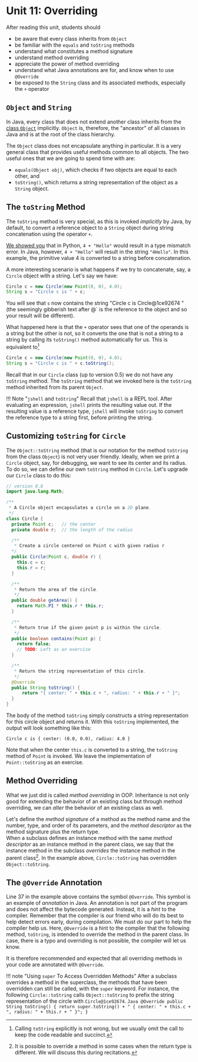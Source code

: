 # Unit 11: Overriding

After reading this unit, students should

- be aware that every class inherits from `Object`
- be familiar with the `equals` and `toString` methods
- understand what constitutes a method signature
- understand method overriding
- appreciate the power of method overriding
- understand what Java annotations are for, and know when to use `@Override`
- be exposed to the `String` class and its associated methods, especially the `+` operator

## `Object` and `String`

In Java, every class that does not extend another class inherits from the [class `Object`](https://docs.oracle.com/en/java/javase/11/docs/api/java.base/java/lang/Object.html) implicitly.  `Object` is, therefore, the "ancestor" of all classes in Java and is at the root of the class hierarchy.

The `Object` class does not encapsulate anything in particular.  It is a very general class that provides useful methods common to all objects.  The two useful ones that we are going to spend time with are:

- `equals(Object obj)`, which checks if two objects are equal to each other, and
- `toString()`, which returns a string representation of the object as a `String` object.

## The `toString` Method

The `toString` method is very special, as this is invoked _implicitly_ by Java, by default, to convert a reference object to a `String` object during string concatenation using the operator `+`.

[We showed you](02-type.md) that in Python, `4 + "Hello"` would result in a type mismatch error.  In Java, however, `4 + "Hello"` will result in the string `"4Hello"`.  In this example, the primitive value 4 is converted to a string before concatenation.

A more interesting scenario is what happens if we try to concatenate, say, a `Circle` object with a string.  Let's say we have:
```Java
Circle c = new Circle(new Point(0, 0), 4.0);
String s = "Circle c is " + c;
```

You will see that `s` now contains the string "Circle c is Circle@1ce92674 " (the seemingly gibberish text after @` is the reference to the object and so your result will be different).

What happened here is that the `+` operator sees that one of the operands is a string but the other is not, so it converts the one that is not a string to a string by calling its `toString()` method automatically for us.  This is equivalent to[^1]
```Java
Circle c = new Circle(new Point(0, 0), 4.0);
String s = "Circle c is " + c.toString();
```

[^1]: Calling `toString` explicitly is not wrong, but we usually omit the call to keep the code readable and succinct.

Recall that in our `Circle` class (up to version 0.5) we do not have any `toString` method.  The `toString` method that we invoked here is the `toString` method inherited from its parent `Object`.

!!! Note "`jshell` and `toString`"
    Recall that `jshell` is a REPL tool.  After evaluating an expression, `jshell` prints the resulting value out.  If the resulting value is a reference type, `jshell` will invoke `toString` to convert the reference type to a string first, before printing the string.

## Customizing `toString` for `Circle`

The `Object::toString` method (that is our notation for the method `toString` from the class `Object`) is not very user friendly.  Ideally, when we print a `Circle` object, say, for debugging, we want to see its center and its radius.  To do so, we can define our own `toString` method in `Circle`.  Let's upgrade our `Circle` class to do this:

```Java hl_lines="34-40"
// version 0.6
import java.lang.Math;

/**
 * A Circle object encapsulates a circle on a 2D plane.  
 */
class Circle {
  private Point c;   // the center
  private double r;  // the length of the radius

  /**
   * Create a circle centered on Point c with given radius r
  */
  public Circle(Point c, double r) {
    this.c = c;
    this.r = r;
  }

  /**
   * Return the area of the circle.
   */
  public double getArea() {
    return Math.PI * this.r * this.r;
  }

  /**
   * Return true if the given point p is within the circle.
   */
  public boolean contains(Point p) {
    return false;
	// TODO: Left as an exercise
  }

  /**
   * Return the string representation of this circle.
   */
  @Override
  public String toString() {
	  return "{ center: " + this.c + ", radius: " + this.r + " }";
  }
}
```

The body of the method `toString` simply constructs a string representation for this circle object and returns it.  With this `toString` implemented, the output will look something like this:
```
Circle c is { center: (0.0, 0.0), radius: 4.0 }
```

Note that when the center `this.c` is converted to a string, the `toString` method of `Point` is invoked.  We leave the implementation of `Point::toString` as an exercise.

## Method Overriding

What we just did is called _method overriding_ in OOP.  Inheritance is not only good for extending the behavior of an existing class but through method overriding, we can _alter_ the behavior of an existing class as well.

Let's define the _method signature_ of a method as the method name and the number, type, and order of its parameters, and the _method descriptor_ as the method signature plus the return type.  
When a subclass defines an instance method with the same _method descriptor_ as an instance method in the parent class, we say that the instance method in the subclass _overrides_ the instance method in the parent class[^2].  In the example above, `Circle::toString` has overridden `Object::toString`.

[^2]: It is possible to override a method in some cases when the return type is different.  We will discuss this during recitations.

## The `@Override` Annotation

Line 37 in the example above contains the symbol `@Override`.  This symbol is an example of _annotation_ in Java.  An annotation is not part of the program and does not affect the bytecode generated.  Instead, it is a _hint_ to the compiler.  Remember that the compiler is our friend who will do its best to help detect errors early, during compilation.  We must do our part to help the compiler help us.  Here, `@Override` is a hint to the compiler that the following method, `toString`, is intended to override the method in the parent class.  In case, there is a typo and overriding is not possible, the compiler will let us know.

It is therefore recommended and expected that all overriding methods in your code are annotated with `@Override`.

!!! note "Using `super` To Access Overridden Methods"
    After a subclass overrides a method in the superclass, the methods that have been overridden can still be called, with the `super` keyword.
    For instance, the following `Circle::toString` calls `Object::toString` to prefix the string representation of the circle with `Circle@1ce92674`.
    ```Java
    @Override
    public String toString() {
	  return super.toString() + " { center: " + this.c + ", radius: " + this.r + " }";
    }
    ```
